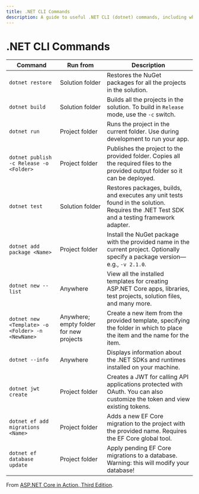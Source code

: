 ```yaml
---
title: .NET CLI Commands
description: A guide to useful .NET CLI (dotnet) commands, including where to run them and their purposes.
---
```


# .NET CLI Commands

| **Command**                                      | **Run from**                            | **Description**                                                                                                                           |
| ------------------------------------------------ | --------------------------------------- | ----------------------------------------------------------------------------------------------------------------------------------------- |
| `dotnet restore`                                 | Solution folder                         | Restores the NuGet packages for all the projects in the solution.                                                                         |
| `dotnet build`                                   | Solution folder                         | Builds all the projects in the solution. To build in `Release` mode, use the `-c` switch.                                                 |
| `dotnet run`                                     | Project folder                          | Runs the project in the current folder. Use during development to run your app.                                                           |
| `dotnet publish -c Release -o <Folder>`          | Project folder                          | Publishes the project to the provided folder. Copies all the required files to the provided output folder so it can be deployed.          |
| `dotnet test`                                    | Solution folder                         | Restores packages, builds, and executes any unit tests found in the solution. Requires the .NET Test SDK and a testing framework adapter. |
| `dotnet add package <Name>`                      | Project folder                          | Install the NuGet package with the provided name in the current project. Optionally specify a package version—e.g., `-v 2.1.0`.           |
| `dotnet new --list`                              | Anywhere                                | View all the installed templates for creating ASP.NET Core apps, libraries, test projects, solution files, and many more.                 |
| `dotnet new <Template> -o <Folder> -n <NewName>` | Anywhere; empty folder for new projects | Create a new item from the provided template, specifying the folder in which to place the item and the name for the item.                 |
| `dotnet --info`                                  | Anywhere                                | Displays information about the .NET SDKs and runtimes installed on your machine.                                                          |
| `dotnet jwt create`                              | Project folder                          | Creates a JWT for calling API applications protected with OAuth. You can also customize the token and view existing tokens.               |
| `dotnet ef add migrations <Name>`                | Project folder                          | Adds a new EF Core migration to the project with the provided name. Requires the EF Core global tool.                                     |
| `dotnet ef database update`                      | Project folder                          | Apply pending EF Core migrations to a database. Warning: this will modify your database!                                                  |

From [ASP.NET Core in Action, Third Edition](https://www.manning.com/books/asp-net-core-in-action-third-edition).
